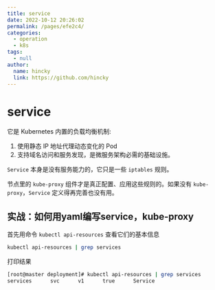 ```yaml
---
title: service
date: 2022-10-12 20:26:02
permalink: /pages/efe2c4/
categories: 
  - operation
  - k8s
tags: 
  - null
author: 
  name: hincky
  link: https://github.com/hincky
---
```

# service

它是 Kubernetes 内置的负载均衡机制:

1. 使用静态 IP 地址代理动态变化的 Pod
2. 支持域名访问和服务发现，是微服务架构必需的基础设施。



`Service` 本身是没有服务能力的，它只是一些 `iptables` 规则。

节点里的 `kube-proxy` 组件才是真正配置、应用这些规则的。如果没有 `kube-proxy`，`Service` 定义得再完善也没有用。


## 实战：如何用yaml编写service，kube-proxy

首先用命令 `kubectl api-resources` 查看它们的基本信息

```bash
kubectl api-resources | grep services 
```

打印结果

```bash
[root@master deployment]# kubectl api-resources | grep services
services      svc      v1      true      Service
```